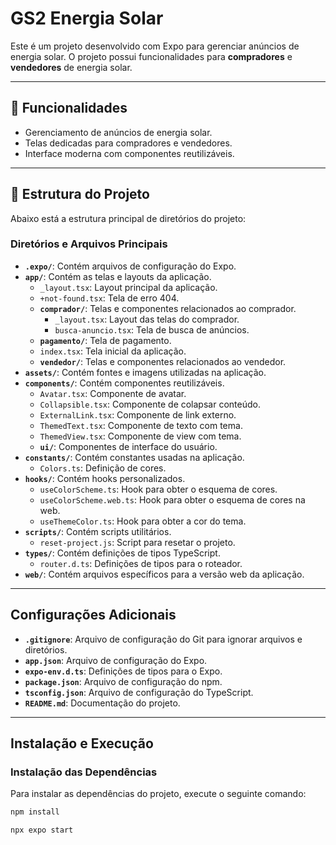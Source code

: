 # GS2 Energia Solar

Este é um projeto desenvolvido com Expo para gerenciar anúncios de energia solar. O projeto possui funcionalidades para **compradores** e **vendedores** de energia solar.

---

## 🚀 Funcionalidades

- Gerenciamento de anúncios de energia solar.
- Telas dedicadas para compradores e vendedores.
- Interface moderna com componentes reutilizáveis.

---

## 📂 Estrutura do Projeto

Abaixo está a estrutura principal de diretórios do projeto:

### Diretórios e Arquivos Principais

- **`.expo/`**: Contém arquivos de configuração do Expo.
- **`app/`**: Contém as telas e layouts da aplicação.
  - `_layout.tsx`: Layout principal da aplicação.
  - `+not-found.tsx`: Tela de erro 404.
  - **`comprador/`**: Telas e componentes relacionados ao comprador.
    - `_layout.tsx`: Layout das telas do comprador.
    - `busca-anuncio.tsx`: Tela de busca de anúncios.
  - **`pagamento/`**: Tela de pagamento.
  - `index.tsx`: Tela inicial da aplicação.
  - **`vendedor/`**: Telas e componentes relacionados ao vendedor.
- **`assets/`**: Contém fontes e imagens utilizadas na aplicação.
- **`components/`**: Contém componentes reutilizáveis.
  - `Avatar.tsx`: Componente de avatar.
  - `Collapsible.tsx`: Componente de colapsar conteúdo.
  - `ExternalLink.tsx`: Componente de link externo.
  - `ThemedText.tsx`: Componente de texto com tema.
  - `ThemedView.tsx`: Componente de view com tema.
  - **`ui/`**: Componentes de interface do usuário.
- **`constants/`**: Contém constantes usadas na aplicação.
  - `Colors.ts`: Definição de cores.
- **`hooks/`**: Contém hooks personalizados.
  - `useColorScheme.ts`: Hook para obter o esquema de cores.
  - `useColorScheme.web.ts`: Hook para obter o esquema de cores na web.
  - `useThemeColor.ts`: Hook para obter a cor do tema.
- **`scripts/`**: Contém scripts utilitários.
  - `reset-project.js`: Script para resetar o projeto.
- **`types/`**: Contém definições de tipos TypeScript.
  - `router.d.ts`: Definições de tipos para o roteador.
- **`web/`**: Contém arquivos específicos para a versão web da aplicação.

---

## Configurações Adicionais

- **`.gitignore`**: Arquivo de configuração do Git para ignorar arquivos e diretórios.
- **`app.json`**: Arquivo de configuração do Expo.
- **`expo-env.d.ts`**: Definições de tipos para o Expo.
- **`package.json`**: Arquivo de configuração do npm.
- **`tsconfig.json`**: Arquivo de configuração do TypeScript.
- **`README.md`**: Documentação do projeto.

---

## Instalação e Execução

### Instalação das Dependências

Para instalar as dependências do projeto, execute o seguinte comando:

```bash
npm install
```

```bash
npx expo start
```
